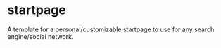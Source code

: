 # startpage
A template for a personal/customizable startpage to use for any search engine/social network.

